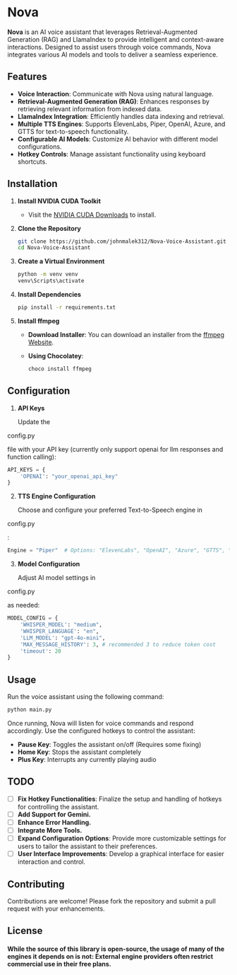 # Nova

**Nova** is an AI voice assistant that leverages Retrieval-Augmented Generation (RAG) and LlamaIndex to provide intelligent and context-aware interactions. Designed to assist users through voice commands, Nova integrates various AI models and tools to deliver a seamless experience.

## Features

- **Voice Interaction**: Communicate with Nova using natural language.
- **Retrieval-Augmented Generation (RAG)**: Enhances responses by retrieving relevant information from indexed data.
- **LlamaIndex Integration**: Efficiently handles data indexing and retrieval.
- **Multiple TTS Engines**: Supports ElevenLabs, Piper, OpenAI, Azure, and GTTS for text-to-speech functionality.
- **Configurable AI Models**: Customize AI behavior with different model configurations.
- **Hotkey Controls**: Manage assistant functionality using keyboard shortcuts.

## Installation
1. **Install NVIDIA CUDA Toolkit**
   
   - Visit the [NVIDIA CUDA Downloads](https://developer.nvidia.com/cuda-downloads) to install.
2. **Clone the Repository**
   ```bash
   git clone https://github.com/johnmalek312/Nova-Voice-Assistant.git
   cd Nova-Voice-Assistant
   ```

3. **Create a Virtual Environment**
   ```bash
   python -m venv venv
   venv\Scripts\activate
   ```

4. **Install Dependencies**
   ```bash
   pip install -r requirements.txt
   ```
5. **Install ffmpeg**
   
   - **Download Installer**: You can download an installer from the [ffmpeg Website](https://ffmpeg.org/download.html).
   
   - **Using Chocolatey**:
     ```bash
     choco install ffmpeg
     ```

## Configuration

1. **API Keys**

   Update the 

config.py

 file with your API key (currently only support openai for llm responses and function calling):
   ```python
   API_KEYS = {
       'OPENAI': "your_openai_api_key"
   }
   ```

2. **TTS Engine Configuration**

   Choose and configure your preferred Text-to-Speech engine in 

config.py

:
   ```python
   Engine = "Piper"  # Options: "ElevenLabs", "OpenAI", "Azure", "GTTS", "Piper"
   ```

3. **Model Configuration**

   Adjust AI model settings in 

config.py

 as needed:
   ```python
   MODEL_CONFIG = {
       'WHISPER_MODEL': "medium",
       'WHISPER_LANGUAGE': "en",
       'LLM_MODEL': "gpt-4o-mini",
       'MAX_MESSAGE_HISTORY': 3, # recommended 3 to reduce token cost
       'timeout': 20
   }
   ```

## Usage

Run the voice assistant using the following command:
```bash
python main.py
```

Once running, Nova will listen for voice commands and respond accordingly. Use the configured hotkeys to control the assistant:

- **Pause Key**: Toggles the assistant on/off (Requires some fixing)
- **Home Key**: Stops the assistant completely
- **Plus Key**: Interrupts any currently playing audio

## TODO

- [ ] **Fix Hotkey Functionalities**: Finalize the setup and handling of hotkeys for controlling the assistant.
- [ ] **Add Support for Gemini.**
- [ ] **Enhance Error Handling.**
- [ ] **Integrate More Tools.**
- [ ] **Expand Configuration Options**: Provide more customizable settings for users to tailor the assistant to their preferences.
- [ ] **User Interface Improvements**: Develop a graphical interface for easier interaction and control.

## Contributing

Contributions are welcome! Please fork the repository and submit a pull request with your enhancements.

## License

#### While the source of this library is open-source, the usage of many of the engines it depends on is not: External engine providers often restrict commercial use in their free plans.
